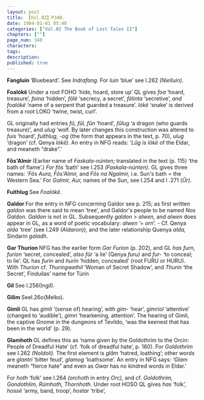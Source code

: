 ```yaml
---
layout: post
title: 【Vol.02】P340.
date: 1984-01-01 05:40
categories: ["Vol.02 The Book of Lost Tales II"]
chapters: [""]
page_num: 340
characters: 
tags: 
description: 
published: true
---
```


<p style="text-indent: 0;">
<B>Fangluin    </B>‘Bluebeard’. See <I>Indrafang.</I> For <I>luin</I> ‘blue’ see I.262 <I>(Nielluin)</I>.
</p>

<B>Foalókë   </B>Under a root FOHO ‘hide, hoard, store up’ QL gives <I>foa</I> ‘hoard, treasure’, <I>foina</I> ‘hidden’, <I>fôlë</I> ‘secrecy, a secret’, <I>fôlinta</I> ‘secretive’, <I>and foalókë</I> ‘name of a serpent that guarded a treasure’. <I>lókë</I> ‘snake’ is derived from a root LOKO ‘twine, twist, curl’.

GL originally had entries <I>fû, fûl, fûn</I> ‘hoard’, <I>fûlug</I> ‘a dragon (who guards treasure)’, and <I>ulug</I> ‘wolf. By later changes this construction was altered to <I>fuis</I> ‘hoard’, <I>fuithlug, -og</I> (the form that appears in the text, p. 70), <I>ulug</I> ‘dragon’ (cf. Qenya <I>lókë).</I> An entry in NFG reads: <I>‘Lûg is lókë</I> of the Eldar, and meaneth “drake”.’

<B>Fôs'Almir   </B>(Earlier name of <I>Faskala-núnten;</I> translated in the text (p. 115) ‘the bath of flame’.) <I>For fôs</I> ‘bath’ see I.253 <I>(Faskala-núnten).</I> GL gives three names: <I>‘Fôs Aura, Fôs'Almir,</I> and <I>Fôs na Ngalmir,</I> i.e. Sun's bath = the Western Sea.’ For <I>Galmir, Aur,</I> names of the Sun, see I.254 and I .271 (<I>Ûr)</I>.

<B>Fuithlug    </B>See <I>Foalókë</I>.

<B>Galdor    </B>For the entry in NFG concerning Galdor see p. 215; as first written <I>galdon</I> was there said to mean ‘tree’, and Galdor's people to be named <I>Nos Galdon. Galdon</I> is not in GL. Subsequently <I>galdon</I> > <I>alwen,</I> and <I>alwen</I> does appear in GL, as a word of poetic vocabulary: <I>alwen</I> ’= <I>orn’. -</I> Cf. Qenya <I>alda</I> ‘tree’ (see I.249 <I>(Aldaron)),</I> and the later relationship Quenya <I>alda,</I> Sindarin <I>galadh</I>.

<B>Gar Thurion </B>NFG has the earlier form <I>Gar Furion</I> (p. 202), and GL <I>has furn, furion</I> ‘secret, concealed’, <I>also fûr</I> ‘a lie’ (Qenya <I>furu)</I> and <I>fur-</I> ‘to conceal; to lie’. QL has <I>furin</I> and <I>hurin</I> ‘hidden, concealed’ (root FURU or HURU). With <I>Thurion</I> cf. <I>Thuringwethil</I> ‘Woman of Secret Shadow’, and <I>Thurin</I> ‘the Secret’, Finduilas’ name for Túrin

<B>Gil    </B>See I.256(Ingil).

<B>Gilim    </B>SeeI.26o(Melko).

<B>Gimli    </B>GL has <I>gimli</I> ‘(sense of) hearing’, with <I>gim-</I> ‘hear’, <I>gimriol</I> ‘attentive’ (changed to ‘audible’), <I>gimri</I> ‘hearkening, attention’. The hearing of Gimli, the captive Gnome in the dungeons of Tevildo, ‘was the keenest that has been in the world’ (p. 29).

<B>Glamhoth    </B>GL defines this as ‘name given by the Goldothrim to the Orcin: People of Dreadful Hate’ (cf. ‘folk of dreadful hate’, p. 160). For <I>Goldothrim</I> see I.262 <I>(Noldoli).</I> The first element is <I>glâm</I> ‘hatred, loathing’; other words are <I>glantri</I> ‘bitter feud’, <I>glamog</I> ‘loathsome’. An entry in NFG says: <I>‘Glam</I> meaneth “fierce hate” and even as <I>Gwar</I> has no kindred words in Eldar.’

For <I>hoth</I> ‘folk’ see I.264 <I>(orchoth</I> in entry <I>Orc),</I> and cf. <I>Goldothrim, Gondothlim, Rúmhoth, Thornhoth.</I> Under root HOSO QL gives <I>has</I> ‘folk’, <I>hossë</I> ‘army, band, troop’, <I>hostar</I> ‘tribe’,

